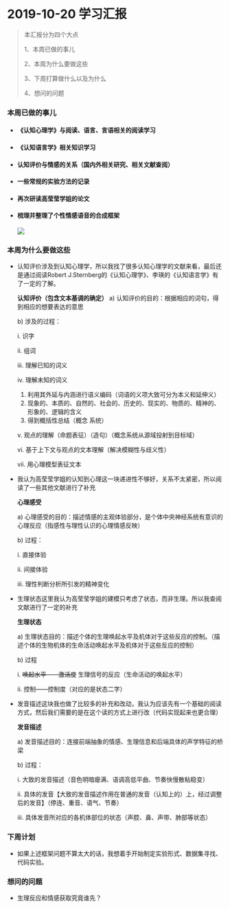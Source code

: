 # 2019-10-20 学习汇报

> 本汇报分为四个大点
>
> 1、本周已做的事儿
>
> 2、本周为什么要做这些
>
> 3、下周打算做什么以及为什么
>
> 4、想问的问题

### 本周已做的事儿

* #### 《认知心理学》与阅读、语言、言语相关的阅读学习

- #### 《认知语言学》相关知识学习

- #### 认知评价与情感的关系（国内外相关研究、相关文献查阅）

- #### 一些常规的实验方法的记录

- #### 再次研读高莹莹学姐的论文

- #### 梳理并整理了个性情感语音的合成框架

  ![](https://s2.ax1x.com/2019/10/20/KKHEVg.png)

### 本周为什么要做这些

- 认知评价涉及到认知心理学，所以我找了很多认知心理学的文献来看，最后还是通过阅读Robert J.Sternberg的《认知心理学》、李瑛的《认知语言学》有了一定的了解。

  **认知评价（包含文本基调的确定）**
  a)	认知评价的目的：根据相应的词句，得到相应的想要表达的意思

  b)	涉及的过程：

  i.	识字

  ii.	组词

  iii.	理解已知的词义

  iv.	理解未知的词义

  1.	利用其外延与内涵进行语义编码（词语的义项大致可分为本义和延伸义）
  2.	现象的、本质的、自然的、社会的、历史的、现实的、物质的、精神的、形象的、逻辑的含义
  3.	得到概括性总结（概念 系统）

  v.	观点的理解（命题表征）（造句）（概念系统从源域投射到目标域）

  vi.	基于上下文与观点的文本理解（解决模糊性与歧义性）

  vii.	用心理模型表征文本

- 我认为高莹莹学姐的认知到心理这一块递进性不够好，关系不太紧密，所以阅读了一些其他文献进行了补充

  **心理感受**

  a)	心理感受的目的：描述情感的主观体验部分，是个体中央神经系统有意识的心理反应（指感性与理性认识的心理情感反映）

  b)	过程：

  i.	直接体验

  ii.	间接体验

  iii.	理性判断分析所引发的精神变化

- 生理状态这里我认为高莹莹学姐的建模只考虑了状态，而非生理。所以我查阅文献进行了一定的补充

  **生理状态**

  a)	生理状态目的：描述个体的生理唤起水平及机体对于这些反应的控制。（描述个体的生物机体的生命活动唤起水平及机体对于这些反应的控制）

  b)	过程

  i.	~~唤起水平——激活度~~   生理信号的反应（生命活动的唤起水平） 

  ii.	控制——控制度（对应的是状态二字）

- 发音描述这块我也做了比较多的补充和改动，我认为应该先有一个基础的阅读方式，然后我们需要的是在这个读的方式上进行改（代码实现起来也更合理）

  **发音描述**

  a)	发音描述目的：连接前端抽象的情感、生理信息和后端具体的声学特征的桥梁

  b)	过程：

  i.	大致的发音描述（音色明暗瘪满、语调高低平曲、节奏快慢散粘稳变）

  ii.	具体的发音【大致的发音描述作用在普通的发音（认知上的）上，经过调整后的发音】（停连、重音、语气、节奏）

  iii.	具体发音所对应的各机体部位的状态（声腔、鼻、声带、肺部等状态）

### 下周计划

- 如果上述框架问题不算太大的话，我想着手开始制定实验形式、数据集寻找、代码实验。

### 想问的问题

- 生理反应和情感获取究竟谁先？